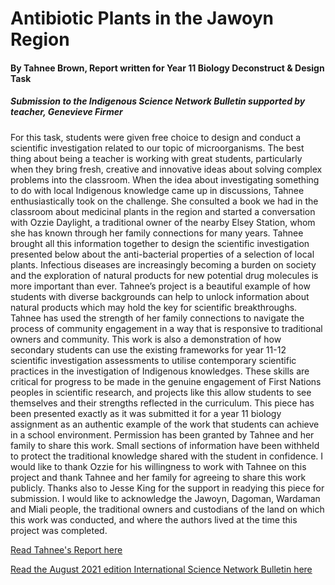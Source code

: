 <h1>Antibiotic Plants in the Jawoyn Region</h1>
<h4>By Tahnee Brown, Report written for Year 11 Biology Deconstruct & Design Task</h4>

<h5>Submission to the Indigenous Science Network Bulletin supported by teacher, Genevieve Firmer</h5>

For this task, students were given free choice to design and conduct a scientific investigation related to our topic of microorganisms. The best thing about being a teacher is working with great students, particularly when they bring fresh, creative and innovative ideas about solving complex problems into the classroom. When the idea about investigating something to do with local Indigenous knowledge came up in discussions, Tahnee enthusiastically took on the challenge. She consulted a book we had in the classroom about medicinal plants in the region and started a conversation with Ozzie Daylight, a traditional owner of the nearby Elsey Station, whom she has known through her family connections for many years. Tahnee brought all this information together to design the scientific investigation presented below about the anti-bacterial properties of a selection of local plants. 
Infectious diseases are increasingly becoming a burden on society and the exploration of natural products for new potential drug molecules is more important than ever. Tahnee’s project is a beautiful example of how students with diverse backgrounds can help to unlock information about natural products which may hold the key for scientific breakthroughs. Tahnee has used the strength of her family connections to navigate the process of community engagement in a way that is responsive to traditional owners and community. 
This work is also a demonstration of how secondary students can use the existing frameworks for year 11-12 scientific investigation assessments to utilise contemporary scientific practices in the investigation of Indigenous knowledges. These skills are critical for progress to be made in the genuine engagement of First Nations peoples in scientific research, and projects like this allow students to see themselves and their strengths reflected in the curriculum.
This piece has been presented exactly as it was submitted it for a year 11 biology assignment as an authentic example of the work that students can achieve in a school environment. Permission has been granted by Tahnee and her family to share this work. Small sections of information have been withheld to protect the traditional knowledge shared with the student in confidence.
I would like to thank Ozzie for his willingness to work with Tahnee on this project and thank Tahnee and her family for agreeing to share this work publicly. Thanks also to Jesse King for the support in readying this piece for submission.
I would like to acknowledge the Jawoyn, Dagoman, Wardaman and Miali people, the traditional owners and custodians of the land on which this work was conducted, and where the authors lived at the time this project was completed. 

[Read Tahnee's Report here](https://github.com/GFirmer/Chemistry-teacher/blob/master/Antibiotic%20plants%20in%20the%20Jawoyn%20region.pdf)

[Read the August 2021 edition International Science Network Bulletin here](https://www.dropbox.com/s/pdbu9zh4dyzloyd/ISN%20Bulletin_Aug%202021.pdf?dl=0)
